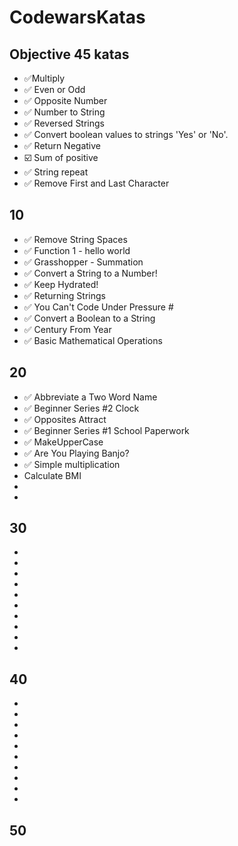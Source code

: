 # CodewarsKatas

## Objective 45 katas

- :white_check_mark:Multiply
- :white_check_mark: Even or Odd
- :white_check_mark: Opposite Number
- :white_check_mark: Number to String
- :white_check_mark: Reversed Strings
- :white_check_mark: Convert boolean values to strings 'Yes' or 'No'.
- :white_check_mark: Return Negative
- :ballot_box_with_check: Sum of positive
- :white_check_mark: String repeat
- :white_check_mark: Remove First and Last Character

## 10

- :white_check_mark: Remove String Spaces
- :white_check_mark: Function 1 - hello world
- :white_check_mark: Grasshopper - Summation
- :white_check_mark: Convert a String to a Number!
- :white_check_mark: Keep Hydrated!
- :white_check_mark: Returning Strings
- :white_check_mark: You Can't Code Under Pressure #
- :white_check_mark: Convert a Boolean to a String
- :white_check_mark: Century From Year
- :white_check_mark: Basic Mathematical Operations

## 20

- :white_check_mark: Abbreviate a Two Word Name
- :white_check_mark: Beginner Series #2 Clock
- :white_check_mark: Opposites Attract
- :white_check_mark: Beginner Series #1 School Paperwork
- :white_check_mark: MakeUpperCase
- :white_check_mark: Are You Playing Banjo?
- :white_check_mark: Simple multiplication
- Calculate BMI
-
-

## 30

-
-
-
-
-
-
-
-
-
-

## 40

-
-
-
-
-
-
-
-
-
-

## 50
